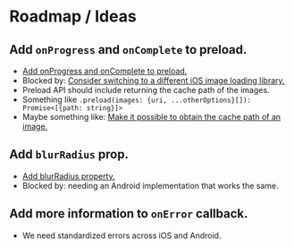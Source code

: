 # Roadmap / Ideas

## Add `onProgress` and `onComplete` to preload.

-   [Add onProgress and onComplete to preload.](https://github.com/hassanprodeveloper/hpd-react-native-fast-image/pull/268)
-   Blocked by: [Consider switching to a different iOS image loading library.](https://github.com/hassanprodeveloper/hpd-react-native-fast-image/issues/13)
-   Preload API should include returning the cache path of the images.
-   Something like `.preload(images: {uri, ...otherOptions}[]): Promise<[{path: string}]>`
-   Maybe something like: [Make it possible to obtain the cache path of an image.](https://github.com/hassanprodeveloper/hpd-react-native-fast-image/pull/351)

## Add `blurRadius` prop.

-   [Add blurRadius property.](https://github.com/hassanprodeveloper/hpd-react-native-fast-image/pull/157)
-   Blocked by: needing an Android implementation that works the same.

## Add more information to `onError` callback.

-   We need standardized errors across iOS and Android.
